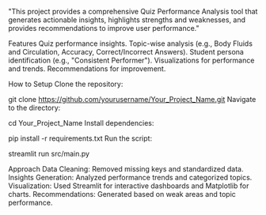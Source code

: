 "This project provides a comprehensive Quiz Performance Analysis tool that generates actionable insights, highlights strengths and weaknesses, and provides recommendations to improve user performance."

Features
Quiz performance insights.
Topic-wise analysis (e.g., Body Fluids and Circulation, Accuracy, Correct/Incorrect Answers).
Student persona identification (e.g., "Consistent Performer").
Visualizations for performance and trends.
Recommendations for improvement.

How to Setup
Clone the repository:

git clone https://github.com/yourusername/Your_Project_Name.git
Navigate to the directory:

cd Your_Project_Name
Install dependencies:

pip install -r requirements.txt
Run the script:

streamlit run src/main.py

Approach
Data Cleaning: Removed missing keys and standardized data.
Insights Generation: Analyzed performance trends and categorized topics.
Visualization: Used Streamlit for interactive dashboards and Matplotlib for charts.
Recommendations: Generated based on weak areas and topic performance.
